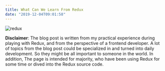 ```yaml
---
title: What Can We Learn From Redux
date: "2019-12-04T09:01:58"
---
```


![redux](https://i.loli.net/2020/03/13/rjbfC6yDavoQIFL.png)

**Disclaimer**: The blog post is written from my practical experience during playing with Redux, and from the perspective of a frontend developer. A lot of topics from the blog post could be specialized in and turned into daily development. So they might be all important to someone in the world. In addition, The page is intended for majority, who have been using Redux for some time or dived into the Redux source code.
